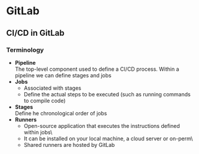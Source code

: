 # GitLab

## CI/CD in GitLab

### Terminology
- **Pipeline**\
  The top-level component used to define a CI/CD process. Within a pipeline we can define stages and jobs
- **Jobs**
  - Associated with stages
  - Define the actual steps to be executed (such as running commands to compile code)
- **Stages**\
  Define he chronological order of jobs
- **Runners**
  - Open-source application that executes the instructions defined within jobs\
  - It can be installed on your local machine, a cloud server or on-perm\
  - Shared runners are hosted by GitLab
